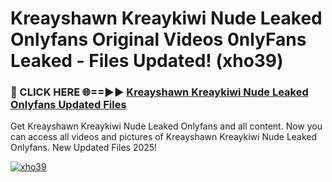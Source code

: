 # Kreayshawn Kreaykiwi Nude Leaked Onlyfans Original Videos 0nlyFans Leaked - Files Updated! (xho39)

<h3>🔴 CLICK HERE 🌐==►► <a href="https://tinyurl.com/2jnfzry5" rel="nofollow">Kreayshawn Kreaykiwi Nude Leaked Onlyfans Updated Files</a></h3>

Get Kreayshawn Kreaykiwi Nude Leaked Onlyfans and all content. Now you can access all videos and pictures of Kreayshawn Kreaykiwi Nude Leaked Onlyfans. New Updated Files 2025!

[![xho39](https://i.imgur.com/GyGTBgg.gif)](https://tinyurl.com/2jnfzry5)
